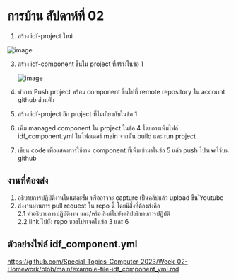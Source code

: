 # การบ้าน สัปดาห์ที่ 02

1. สร้าง idf-project ใหม่

![image](https://github.com/Pipaul1601/Week-02-Homework/assets/115067018/ba59a904-baa9-489a-9b0d-2142cc6dd146)


   
3. สร้าง idf-component ขึ้นใน project ที่สร้างในข้อ 1

   ![image](https://github.com/Pipaul1601/Week-02-Homework/assets/115067018/2eee71a9-fdf7-44ce-81da-3747af9d9158)
   

5. ทำการ Push project พร้อม component ขึ้นไปที่ remote repository ใน account github ส่วนตัว
6. สร้าง idf-project อีก project ที่ไม่เกี่ยวกับในข้อ 1
7. เพิ่ม managed component ใน project ในข้อ 4 โดยการเพิ่มไฟล์ idf_component.yml  ในโฟลเดอร์ main จากนั้น build และ run project
8. เขียน code เพื่อแสดงการใช้งาน component ที่เพิ่มเข้ามาในข้อ 5 แล้ว push โปรเจคไว้บน github

## งานที่ต้องส่ง
1. อธิบายการปฏิบัติงานในแต่ละขั้น หรืออาจจะ capture เป็นคลิปแล้ว upload ขึ้น ํYoutube 
2. ส่งงานผ่านการ pull request ใน repo นี้ โดยมีสิ่งที่ต้องส่งคือ  
2.1 คำอธิบายการปฏิบัติงาน และ/หรือ ลิงก์ไปยังคลิปอธิบายการปฏิบัติ  
2.2 link ไปยัง repo ของโปรเจคในข้อ 3 และ 6


## ตัวอย่างไฟล์ idf_component.yml

https://github.com/Special-Topics-Computer-2023/Week-02-Homework/blob/main/example-file-idf_component_yml.md
